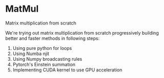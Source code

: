 # MatMul
Matrix multiplication from scratch

We're trying out matrix multiplication from scratch progressively building better and faster methods in following steps:
1. Using pure python for loops
2. Using Numba njit
3. Using Numpy broadcasting rules
4. Pytorch's Einstein summation
5. Implementing CUDA kernel to use GPU acceleration
